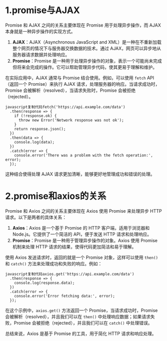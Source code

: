# 1.promise与AJAX

Promise 和 AJAX 之间的关系主要体现在 Promise 用于处理异步操作，而 AJAX 本身就是一种异步操作的实现方式。

1. **AJAX**：AJAX（Asynchronous JavaScript and XML）是一种在不重新加载整个网页的情况下与服务器交换数据的技术。通过 AJAX，网页可以异步地从服务器请求数据并处理响应。
2. **Promise**：Promise 是一种用于处理异步操作的对象，表示一个可能尚未完成但将来会完成的操作。它可以帮助管理异步代码，使其更易于理解和维护。

在实际应用中，AJAX 通常与 Promise 结合使用。例如，可以使用 `fetch` API（返回一个 Promise）来执行 AJAX 请求，处理服务器的响应。当请求成功时，Promise 会被解析（resolved），当请求失败时，Promise 会被拒绝（rejected）。

```
javascript复制代码fetch('https://api.example.com/data')
  .then(response => {
    if (!response.ok) {
      throw new Error('Network response was not ok');
    }
    return response.json();
  })
  .then(data => {
    console.log(data);
  })
  .catch(error => {
    console.error('There was a problem with the fetch operation:', error);
  });
```

这种结合使得处理 AJAX 请求更加清晰，能够更好地管理成功和错误的处理。



# 2.promise和axios的关系

Promise 和 Axios 之间的关系主要体现在 Axios 使用 Promise 来处理异步 HTTP 请求。以下是两者的具体关系：

1. **Axios**：Axios 是一个基于 Promise 的 HTTP 客户端，适用于浏览器和 Node.js。它提供了一个简洁的 API，便于发送 HTTP 请求和处理响应。
2. **Promise**：Promise 是一种用于管理异步操作的对象。Axios 使用 Promise 机制来处理 HTTP 请求的结果，使得代码更加简洁和易于理解。

使用 Axios 发送请求时，返回的就是一个 Promise 对象，这样可以使用 `then()` 和 `catch()` 方法来处理成功和失败的响应。例如：

```
javascript复制代码axios.get('https://api.example.com/data')
  .then(response => {
    console.log(response.data);
  })
  .catch(error => {
    console.error('Error fetching data:', error);
  });
```

在这个示例中，`axios.get()` 方法返回一个 Promise，当请求成功时，Promise 会被解析（resolved），并且我们可以在 `then()` 中处理响应数据；如果请求失败，Promise 会被拒绝（rejected），并且我们可以在 `catch()` 中处理错误。

总结来说，Axios 是基于 Promise 的工具，用于简化 HTTP 请求和响应处理。